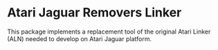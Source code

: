 Atari Jaguar Removers Linker
============================

This package implements a replacement tool of the original Atari Linker (ALN) needed to develop on Atari Jaguar platform.
